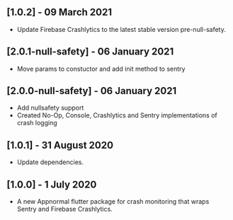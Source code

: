 ## [1.0.2] - 09 March 2021

* Update Firebase Crashlytics to the latest stable version pre-null-safety.

## [2.0.1-null-safety] - 06 January 2021

* Move params to constuctor and add init method to sentry

## [2.0.0-null-safety] - 06 January 2021

* Add nullsafety support
* Created No-Op, Console, Crashlytics and Sentry implementations of crash logging

## [1.0.1] - 31 August 2020

* Update dependencies.

## [1.0.0] - 1 July 2020

* A new Appnormal flutter package for crash monitoring that wraps Sentry and Firebase Crashlytics.


